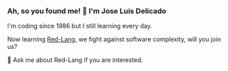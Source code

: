 ### Ah, so you found me! 🍻 I'm Jose Luis Delicado
I'm coding since 1986 but I still learning every day.

Now learning [Red-Lang](https://www.red-lang.org/p/download.html),
we fight against software complexity, will you join us?

💬 Ask me about Red-Lang if you are interested.
